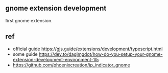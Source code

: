 ## gnome extension development

first gnome extension.

## ref

- official guide https://gjs.guide/extensions/development/typescript.html
- some guide https://dev.to/dagimgdot/how-do-you-setup-your-gnome-extension-development-environment-1l5
- https://github.com/phoenixcreation/ip_indicator_gnome

